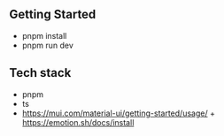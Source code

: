 ## Getting Started

- pnpm install
- pnpm run dev

## Tech stack

- pnpm
- ts
- https://mui.com/material-ui/getting-started/usage/ +
  https://emotion.sh/docs/install
